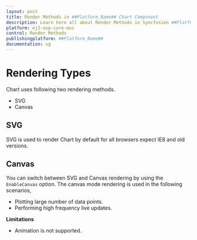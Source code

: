 ```yaml
---
layout: post
title: Render Methods in ##Platform_Name## Chart Component
description: Learn here all about Render Methods in Syncfusion ##Platform_Name## Chart component of Syncfusion Essential JS 2 and more.
platform: ej2-asp-core-mvc
control: Render Methods
publishingplatform: ##Platform_Name##
documentation: ug
---
```


<!-- markdownlint-disable MD036 -->

# Rendering Types

Chart uses following two rendering methods.

* SVG
* Canvas

## SVG

SVG is used to render Chart by default for all browsers expect IE8 and old versions.

## Canvas

You can switch between SVG and Canvas rendering by using the `EnableCanvas` option. The canvas mode rendering is used in the following scenarios,

* Plotting large number of data points.
* Performing high frequency live updates.

**Limitations**

* Animation is not supported.